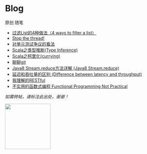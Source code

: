 # Blog

原创 随笔 

  - [过滤List的4种做法（4 ways to filter a list）](https://github.com/ShengyuanLu/Blog/blob/master/filterList.md)
  - [Stop the thread!](https://github.com/ShengyuanLu/Blog/blob/master/stopTheThread.md)
  - [对单元测试争议的看法](https://github.com/ShengyuanLu/Blog/blob/master/aboutUnitTest.md)
  - [Scala之类型推断(Type Inference)](https://github.com/ShengyuanLu/Blog/blob/master/scalaMagic1.md)
  - [Scala之柯里化(currying)](https://github.com/ShengyuanLu/Blog/blob/master/scalaCurrying.md)
  - [聊聊git](https://github.com/ShengyuanLu/MyBlog/blob/master/gitTalk.md)
  - [Java8 Stream.reduce方法详解 (Java8 Stream.reduce)](https://github.com/ShengyuanLu/MyBlog/blob/master/Java8Reduce.md)
  - [延迟和吞吐量的区别 (Difference between latency and throughput)](https://github.com/ShengyuanLu/MyBlog/blob/master/performance.md)
  - [我理解的RESTful](https://github.com/ShengyuanLu/MyBlog/blob/master/RESTful.md)
  - [不实用的函数式编程 Functional Programming Not Practical](https://github.com/ShengyuanLu/MyBlog/blob/master/functionalProgrammingNotPractical.md)




*如需转帖，请标注此出处，谢谢！*

<img src="http://img.ph.126.net/NToJj5NprMcZdlMt1JLXZQ==/146929937846465214.jpg"     height="150px"  /> 

